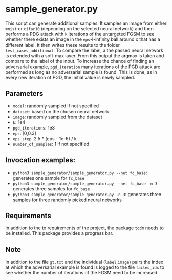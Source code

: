 # sample_generator.py
This script can generate additional samples. It samples an image from either `mnist` or `cifar10` (depending on the selected neural network) and then performs a PDG attack with `k` iterations of the untargeted FGSM to see whether there exists an image in the `eps`-l-infinity ball around x that has a different label. It then writes these results to the folder `test_cases_additional`. To compare the label, a the passed neural network is extended with a soft-max layer. From this output the argmax is taken and compare to the label of the input.
To increase the chance of finding an adversarial example, `pgd_iteration` many iterations of the PGD attack are performed as long as no adversarial sample is found. This is done, as in every new iteration of PGD, the initial value is newly sampled.

## Parameters
- `model`: randomly sampled if not specified
- `dataset`: based on the chosen neural network
- `image`: randomly sampled from the dataset
- `k`: 1e4
- `pgd_iterations`: 1e3
- `eps`: [0,0.3]
- `eps_step`: 2.5 * (eps - 1e-6) / k
- `number_of_samples`: 1 if not specified

## Invocation examples:
- `python3 sample_generator/sample_generator.py --net fc_base`: generates one sample for `fc_base`
- `python3 sample_generator/sample_generator.py --net fc_base -n 3`: generates three samples for `fc_base`
- `python3 sample_generator/sample_generator.py -n 3`: generates three samples for three randomly picked neural networks

## Requirements
In addition to the to requirements of the project, the package `tqdm` needs to be installed. This package provides a progress bar.

## Note
In addition to the file `gt.txt` and the individual (`label`,`image`) pairs the index at which the adversarial example is found is logged to the file `failed_idx` to see whether the number of iterations of the FGSM need to be increased.
